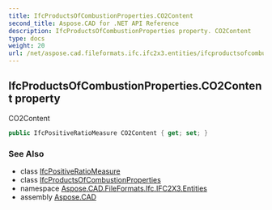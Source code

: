 ```yaml
---
title: IfcProductsOfCombustionProperties.CO2Content
second_title: Aspose.CAD for .NET API Reference
description: IfcProductsOfCombustionProperties property. CO2Content
type: docs
weight: 20
url: /net/aspose.cad.fileformats.ifc.ifc2x3.entities/ifcproductsofcombustionproperties/co2content/
---
```

## IfcProductsOfCombustionProperties.CO2Content property

CO2Content

```csharp
public IfcPositiveRatioMeasure CO2Content { get; set; }
```

### See Also

* class [IfcPositiveRatioMeasure](../../../aspose.cad.fileformats.ifc.ifc2x3.types/ifcpositiveratiomeasure/)
* class [IfcProductsOfCombustionProperties](../)
* namespace [Aspose.CAD.FileFormats.Ifc.IFC2X3.Entities](../../ifcproductsofcombustionproperties/)
* assembly [Aspose.CAD](../../../)


